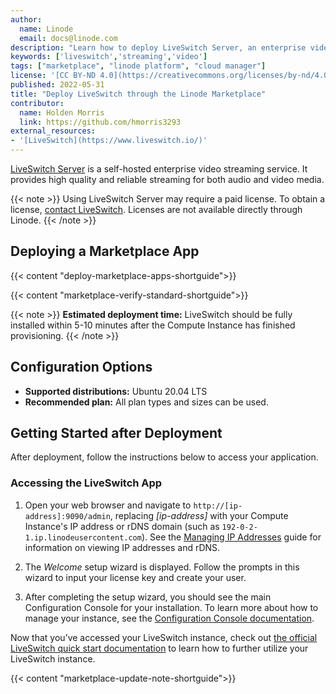 ```yaml
---
author:
  name: Linode
  email: docs@linode.com
description: "Learn how to deploy LiveSwitch Server, an enterprise video streaming service, through the Linode Marketplace."
keywords: ['liveswitch','streaming','video']
tags: ["marketplace", "linode platform", "cloud manager"]
license: '[CC BY-ND 4.0](https://creativecommons.org/licenses/by-nd/4.0)'
published: 2022-05-31
title: "Deploy LiveSwitch through the Linode Marketplace"
contributor:
  name: Holden Morris
  link: https://github.com/hmorris3293
external_resources:
- '[LiveSwitch](https://www.liveswitch.io/)'
---
```


[LiveSwitch Server](https://www.liveswitch.io/products/liveswitch-server) is a self-hosted enterprise video streaming service. It provides high quality and reliable streaming for both audio and video media.

{{< note >}}
Using LiveSwitch Server may require a paid license. To obtain a license, [contact LiveSwitch](https://www.liveswitch.io/get-started). Licenses are not available directly through Linode.
{{< /note >}}

## Deploying a Marketplace App

{{< content "deploy-marketplace-apps-shortguide">}}

{{< content "marketplace-verify-standard-shortguide">}}

{{< note >}}
**Estimated deployment time:** LiveSwitch should be fully installed within 5-10 minutes after the Compute Instance has finished provisioning.
{{< /note >}}

## Configuration Options

- **Supported distributions:** Ubuntu 20.04 LTS
- **Recommended plan:** All plan types and sizes can be used.

## Getting Started after Deployment

After deployment, follow the instructions below to access your application.

### Accessing the LiveSwitch App

1. Open your web browser and navigate to `http://[ip-address]:9090/admin`, replacing *[ip-address]* with your Compute Instance's IP address or rDNS domain (such as `192-0-2-1.ip.linodeusercontent.com`). See the [Managing IP Addresses](/docs/products/compute/compute-instances/guides/manage-ip-addresses/) guide for information on viewing IP addresses and rDNS.

1. The *Welcome* setup wizard is displayed. Follow the prompts in this wizard to input your license key and create your user.

1. After completing the setup wizard, you should see the main Configuration Console for your installation. To learn more about how to manage your instance, see the [Configuration Console documentation](https://developer.liveswitch.io/liveswitch-server/server/configuration/configuration-console.html).

Now that you’ve accessed your LiveSwitch instance, check out [the official LiveSwitch quick start documentation](https://developer.liveswitch.io/liveswitch-server/get-started/js-server/quickstart-js.html) to learn how to further utilize your LiveSwitch instance.

{{< content "marketplace-update-note-shortguide">}}
